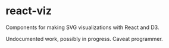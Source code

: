 react-viz
=====

Components for making SVG visualizations with React and D3.

Undocumented work, possibly in progress. Caveat programmer.
